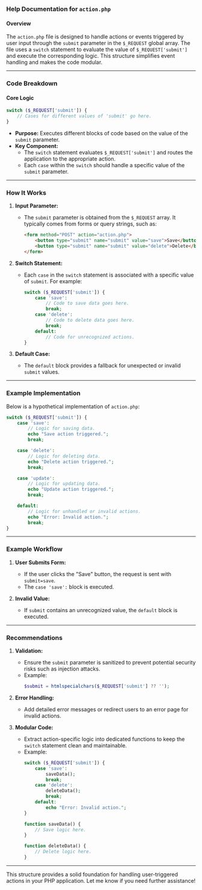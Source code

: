 ### Help Documentation for `action.php`

#### Overview
The `action.php` file is designed to handle actions or events triggered by user input through the `submit` parameter in the `$_REQUEST` global array. The file uses a `switch` statement to evaluate the value of `$_REQUEST['submit']` and execute the corresponding logic. This structure simplifies event handling and makes the code modular.

---

### Code Breakdown

#### Core Logic
```php
switch ($_REQUEST['submit']) {
    // Cases for different values of 'submit' go here.
}
```
- **Purpose:** Executes different blocks of code based on the value of the `submit` parameter.
- **Key Component:**
  - The `switch` statement evaluates `$_REQUEST['submit']` and routes the application to the appropriate action.
  - Each `case` within the `switch` should handle a specific value of the `submit` parameter.

---

### How It Works

1. **Input Parameter:**
   - The `submit` parameter is obtained from the `$_REQUEST` array. It typically comes from forms or query strings, such as:
     ```html
     <form method="POST" action="action.php">
         <button type="submit" name="submit" value="save">Save</button>
         <button type="submit" name="submit" value="delete">Delete</button>
     </form>
     ```

2. **Switch Statement:**
   - Each `case` in the `switch` statement is associated with a specific value of `submit`. For example:
     ```php
     switch ($_REQUEST['submit']) {
         case 'save':
             // Code to save data goes here.
             break;
         case 'delete':
             // Code to delete data goes here.
             break;
         default:
             // Code for unrecognized actions.
     }
     ```

3. **Default Case:**
   - The `default` block provides a fallback for unexpected or invalid `submit` values.

---

### Example Implementation

Below is a hypothetical implementation of `action.php`:

```php
switch ($_REQUEST['submit']) {
    case 'save':
        // Logic for saving data.
        echo "Save action triggered.";
        break;

    case 'delete':
        // Logic for deleting data.
        echo "Delete action triggered.";
        break;

    case 'update':
        // Logic for updating data.
        echo "Update action triggered.";
        break;

    default:
        // Logic for unhandled or invalid actions.
        echo "Error: Invalid action.";
        break;
}
```

---

### Example Workflow

1. **User Submits Form:**
   - If the user clicks the "Save" button, the request is sent with `submit=save`.
   - The `case 'save':` block is executed.

2. **Invalid Value:**
   - If `submit` contains an unrecognized value, the `default` block is executed.

---

### Recommendations

1. **Validation:**
   - Ensure the `submit` parameter is sanitized to prevent potential security risks such as injection attacks.
   - Example:
     ```php
     $submit = htmlspecialchars($_REQUEST['submit'] ?? '');
     ```

2. **Error Handling:**
   - Add detailed error messages or redirect users to an error page for invalid actions.

3. **Modular Code:**
   - Extract action-specific logic into dedicated functions to keep the `switch` statement clean and maintainable.
   - Example:
     ```php
     switch ($_REQUEST['submit']) {
         case 'save':
             saveData();
             break;
         case 'delete':
             deleteData();
             break;
         default:
             echo "Error: Invalid action.";
     }

     function saveData() {
         // Save logic here.
     }

     function deleteData() {
         // Delete logic here.
     }
     ```

---

This structure provides a solid foundation for handling user-triggered actions in your PHP application. Let me know if you need further assistance!